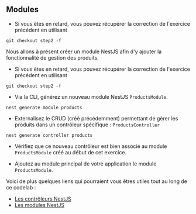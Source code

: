 ## Modules

* Si vous êtes en retard, vous pouvez récupérer la correction de l'exercice précédent en utilisant

```
git checkout step2 -f
```

Nous allons à présent créer un module NestJS afin d'y ajouter la fonctionnalité de gestion des produits.

* Si vous êtes en retard, vous pouvez récupérer la correction de l'exercice précédent en utilisant

```
git checkout step2 -f
```

* Via la CLI, générez un nouveau module NestJS `ProductsModule`.

```shell
nest generate module products
```

* Externalisez le CRUD (créé précédemment) permettant de gérer les produits dans un contrôleur spécifique : `ProductsController`

```shell
nest generate controller products
```

* Vérifiez que ce nouveau contrôleur est bien associé au module `ProductsModule` créé au début de cet exercice.

* Ajoutez au module principal de votre application le module `ProductsModule`.

Voici de plus quelques liens qui pourraient vous êtres utiles tout au long de ce codelab :

- [Les contrôleurs NestJS](https://docs.nestjs.com/controllers)
- [Les modules NestJS](https://docs.nestjs.com/modules)

